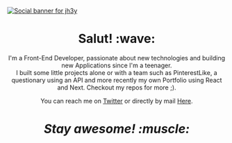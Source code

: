 [![Social banner for jh3y](https://github.com/ECecillo/ECecillo/raw/master/assets/banner.svg)](https://ececillo.com)
<h1 align='center'> Salut! :wave:</h1>
<p align='center'>
  I'm a Front-End Developer, passionate about new technologies and building new Applications since I'm a teenager. <br /> 
  I built some little projects alone or with a team such as PinterestLike, a questionary using an API and more recently my own Portfolio using React and Next.
  Checkout my repos for more ;).
</p>
<p align='center'> You can reach me on <a href="https://twitter.com/jh3yy">Twitter</a> or directly by mail <a href="enzo.cecillon@ececillo.com">Here</a>.</p>

<h1 align='center'><i>Stay awesome! :muscle:</i></h1>
